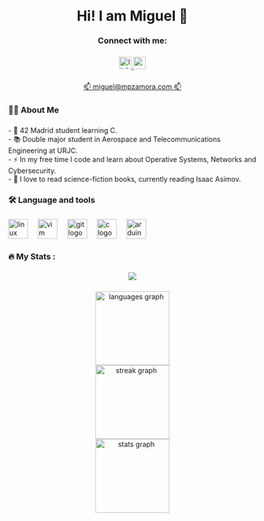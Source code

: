 <h1 align="center">Hi! I am Miguel 👋</h1>

###

<h3 align="center">Connect with me:</h3>

###

<div align="center">
  <a href="https://es.linkedin.com/in/miguel-pe%C3%B1as-zamora-49599b288" target="_blank">
    <img src="https://img.shields.io/static/v1?message=LinkedIn&logo=linkedin&label=&color=0077B5&logoColor=white&labelColor=&style=flat" height="25" alt="linkedin logo"  />
  </a>
  <a href="miguel@mpzamora.com" target="_blank">
    <img src="https://img.shields.io/static/v1?message=Mail&logo=gmail&label=&color=8a90c7&logoColor=white&labelColor=&style=flat" height="25" alt="gmail logo"  />
  </a>
</div>

###

<div align="center">
  <a align="center" href="miguel@mpzamora.com" target="_blank">📫 miguel@mpzamora.com 📫</a>
<div />
  
###

<h3 align="left">👩‍💻  About Me</h3>

###

<p align="left">- 🔭 42 Madrid student learning C.<br>- 📚 Double major student in Aerospace and Telecommunications Engineering at URJC.<br>- ⚡ In my free time I code and learn about Operative Systems, Networks and Cybersecurity.<br>- 📖 I love to read science-fiction books, currently reading Isaac Asimov.</p>

###

<h3 align="left">🛠 Language and tools</h3>

###

<div align="left">
  <img src="https://cdn.jsdelivr.net/gh/devicons/devicon/icons/linux/linux-original.svg" height="40" alt="linux logo"  />
  <img width="12" />
  <img src="https://cdn.jsdelivr.net/gh/devicons/devicon/icons/vim/vim-original.svg" height="40" alt="vim logo"  />
  <img width="12" />
  <img src="https://cdn.jsdelivr.net/gh/devicons/devicon/icons/git/git-original.svg" height="40" alt="git logo"  />
  <img width="12" />
  <img src="https://cdn.jsdelivr.net/gh/devicons/devicon/icons/c/c-original.svg" height="40" alt="c logo"  />
  <img width="12" />
  <img src="https://cdn.jsdelivr.net/gh/devicons/devicon/icons/arduino/arduino-original.svg" height="40" alt="arduino logo"  />
</div>

###

<h3 align="left">🔥   My Stats :</h3>

###

<div align="center">
  <img src="https://profile-counter.glitch.me/mp-zamora/count.svg?"  />
</div>

###

<div align="center">
  <img src="https://github-readme-stats.vercel.app/api/top-langs?username=mp-zamora&locale=en&hide_title=true&layout=compact&card_width=320&langs_count=5&theme=dark&hide_border=true&order=2" height="150" alt="languages graph" /> <br>
  <img src="https://streak-stats.demolab.com?user=mp-zamora&locale=en&mode=weekly&theme=dark&hide_border=true&border_radius=5&order=3" height="150" alt="streak graph" /> <br>
  <img src="https://github-readme-stats.vercel.app/api?username=mp-zamora&hide_title=true&hide_rank=true&show_icons=true&include_all_commits=true&count_private=true&disable_animations=true&theme=dark&locale=en&hide_border=true&order=1" height="150" alt="stats graph"  />
</div>

###
